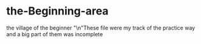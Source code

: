 # the-Beginning-area
the village of the beginner
"\n"These file were my track of the practice way and a big part of them was incomplete 
